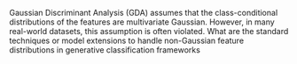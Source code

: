 Gaussian Discriminant Analysis (GDA) assumes that the class-conditional distributions of the features are multivariate Gaussian. However, in many real-world datasets, this assumption is often violated. What are the standard techniques or model extensions to handle non-Gaussian feature distributions in generative classification frameworks